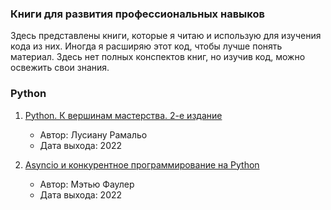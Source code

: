 ### Книги для развития профессиональных навыков

Здесь представлены книги, которые я читаю и использую для изучения кода из них. Иногда я расширяю этот код, чтобы лучше понять материал. Здесь нет полных конспектов книг, но изучив код, можно освежить свои знания.

### Python

1. [Python. К вершинам мастерства. 2-е издание](/Python%20к%20вершинам%20мастерсва/)
   - Автор: Лусиану Рамальо
   - Дата выхода: 2022

2. [Asyncio и конкурентное программирование на Python](/Asyncio_и_конкурентное_програмирование_на_Python/)
   - Автор: Мэтью Фаулер
   - Дата выхода: 2022

